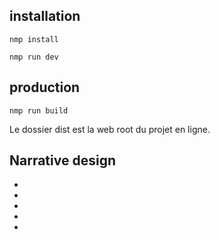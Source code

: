 ## installation
```
nmp install
```

```
nmp run dev
```

## production
```
nmp run build
```

Le dossier dist est la web root du projet en ligne.

## Narrative design 
-
-
-
-
-